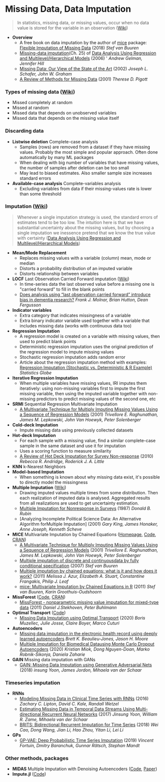 # Missing Data, Data Imputation
> In statistics, missing data, or missing values, occur when no data value is stored for the variable in an observation ([Wiki](https://en.wikipedia.org/wiki/Missing_data))

- **Overview**
  - A free book on data imputation by the author of [mice](https://stefvanbuuren.name/mice/) package:  
    [Flexible Imputation of Missing Data](https://stefvanbuuren.name/fimd/) (2018) *Stef van Buuren*
  - [Missing-data imputation](www.stat.columbia.edu/~gelman/arm/missing.pdf)(Ch. 25) of [Data Analysis Using Regression and Multilevel/Hierarchical Models](http://www.stat.columbia.edu/~gelman/arm/) (2006) ' *Andrew Gelman, Jennifer Hill*
  - [Missing Data: Our View of the State of the Art](https://stat.ethz.ch/education/semesters/ss2013/ams/paper/missing_data_1.pdf) (2002) *Joseph L. Schafer, John W. Graham*
  - [A Review of Methods for Missing Data](https://galton.uchicago.edu/~eichler/stat24600/Admin/MissingDataReview.pdf) (2001) *Therese D. Pigott*

### Types of missing data ([Wiki](https://en.wikipedia.org/wiki/Missing_data#Types))
  - Missed completely at random
  - Missed at random
  - Missed data that depends on unobserved variables
  - Missed data that depends on the missing value itself

### Discarding data
- **Listwise deletion** Complete-case analysis
  - Samples (rows) are removed from a dataset if they have missing values. Probably the most simple and popular approach. Often done automatically by many ML packages
  - When dealing with big number of variables that have missing values, the number of samples after deletion can be too small
  - May lead to biased estimates. Also smaller sample size increases standard errors
- **Available-case analysis** Complete-variables analysis
  - Excluding variables from data if their missing-values rate is lower than some threshold

### Imputation ([Wiki](https://en.wikipedia.org/wiki/Imputation_(statistics)))
> Whenever a single imputation strategy is used, the standard errors of estimates tend to be too low. The intuition here is that we have substantial uncertainty about the missing values, but by choosing a single imputation we inessence pretend that we know the true value with certainty ([Data Analysis Using Regression and Multilevel/Hierarchical Models](www.stat.columbia.edu/~gelman/arm/missing.pdf))

- **Mean/Mode Replacement**
  - Replaces missing values with a variable (column) mean, mode or median
  - Distorts a probability distribution of an imputed variable
  - Distorts relationship between variables
- **LOCF** Last Observation Carried Forward imputation ([Wiki](https://en.wikipedia.org/wiki/Analysis_of_clinical_trials#Last_observation_carried_forward))
  - In time-series data the last observed value before a missing one is "carried forward" to fill in the blank points
  - [Does analysis using “last observation carried forward” introduce bias in dementia research?]() *Frank J. Molnar, Brian Hutton, Dean Fergusson*
- **Indicator variables**
  - Extra category that indicates missingness of a variable
  - Extra binary indicator variable used together with a variable that includes  missing data (works with continuous data too)
- **Regression Imputation**
  - A regression model is created on a variable with missing values, then used to predict blank points
  - Deterministic regression imputation uses the original prediction of the regression model to impute missing values
  - Stochastic regression imputation adds random error
  - Article about the regression imputation method with examples:  
    [Regression Imputation (Stochastic vs. Deterministic & R Example)](https://statisticsglobe.com/regression-imputation-stochastic-vs-deterministic/) *Statistics Globe*
- **Iterative Regression Imputation**
  - When multiple variables have missing values, IRI imputes them iteratively: using non-missing variables first to impute the first missing variable, then using the imputed variable together with non-missing predictors to predict missing values of the second one, etc
- **SRMI** Sequential Regression Multivariate Imputation
  - [A Multivariate Technique for Multiply Imputing Missing Values Using a Sequence of Regression Models](https://pdfs.semanticscholar.org/13b3/0e35b9a54dad07094cfe4f50d40ff15d8370.pdf) (2001) *Trivellore E. Raghunathan, James M. Lepkowski, John Van Hoewyk, Peter Solenberger*
- **Cold-deck Imputation**
  - Impute missing data using previously collected datasets
- **Hot-deck Imputation**
  - For each sample with a missing value, find a similar complete-case sample in the same dataset and use it for imputation
  - Uses a scoring function to measure similarity
  - [A Review of Hot Deck Imputation for Survey Non-response](https://www.ncbi.nlm.nih.gov/pmc/articles/PMC3130338/) (2010) *Rebecca R. Andridge, Roderick J. A. Little*
- **KNN** k-Nearest Neighbors
- **Model-based Imputation**
  - When something is known about why missing data exist, it's possible to directly model the missingness
- **Multiple Imputation** ([Wiki](https://en.wikipedia.org/wiki/Imputation_(statistics)#Multiple_imputation))
  - Drawing imputed values multiple times from some distribution. Then each realization of imputed data is analysed. Aggregated results from all realizations are used to get uncertainty estimation.
  - [Multiple Imputation for Nonresponse in Surveys](https://www.onlinelibrary.wiley.com/doi/pdf/10.1002/9780470316696.fmatter) (1987) *Donald B. Rubin*
  - [Analyzing Incomplete Political Science Data: An Alternative Algorithm forMultiple Imputation] (2001) *Gary King, James Honaker, Anne Joseph, Kenneth Scheve*
- **MICE** Multivariate Imputation by Chained Equations ([Homepage](https://stefvanbuuren.name/mice/), [Code](https://github.com/stefvanbuuren/mice), [CRAN](https://cran.r-project.org/web/packages/mice/))
  - [A Multivariate Technique for Multiply Imputing Missing Values Using a Sequence of Regression Models](https://citeseerx.ist.psu.edu/viewdoc/summary?doi=10.1.1.405.4540) (2001) *Trivellore E. Raghunathan, James M. Lepkowski, John Van Hoewyk, Peter Solenberger*
  - [Multiple imputation of discrete and continuousdata by fully conditional specification](https://stefvanbuuren.name/publications/MI%20by%20FCS%20-%20SMMR%202007.pdf) (2007) *Stef van Buuren*
  - [Multiple imputation by chained equations: what is it and how does it work?](https://onlinelibrary.wiley.com/doi/epdf/10.1002/mpr.329) (2011) *Melissa J. Azur, Elizabeth A. Stuart, Constantine Frangakis, Philip J. Leaf*
  - [mice: Multivariate Imputation by Chained Equations in R](https://www.jstatsoft.org/article/view/v045i03) (2011) *Stef van Buuren, Karin Groothuis-Oudshoorn*
- **MissForest** ([Code](https://github.com/stekhoven/missForest), [CRAN](https://cran.r-project.org/web/packages/missForest/))
  - [MissForest - nonparametric missing value imputation for mixed-type data](https://stat.ethz.ch/Manuscripts/buhlmann/missforest-advacc.pdf) (2011) *Daniel J.Stekhoven, Peter Buhlmann*
- **Optimal Transport** ([Code](https://github.com/BorisMuzellec/MissingDataOT))
  - [Missing Data Imputation using Optimal Transport](https://arxiv.org/abs/2002.03860) (2020) *Boris Muzellec, Julie Josse, Claire Boyer, Marco Cuturi*
- **Autoencoders**
  - [Missing data imputation in the electronic health record using deeply learned autoencoders](https://www.ncbi.nlm.nih.gov/pmc/articles/PMC5144587/pdf/nihms831925.pdf) *Brett K. Beaulieu-Jones, Jason H. Moore*
  - [Multiple Imputation for Biomedical Datausing Monte Carlo Dropout Autoencoders](https://arxiv.org/pdf/2005.06173.pdf) (2020) *Kristian Miok, Dong Nguyen-Doan, Marko Robnik-Šikonja, Daniela Zaharie*
- **GAIN** Missing data imputation with GANs
  - [GAIN: Missing Data Imputation using Generative Adversarial Nets](https://arxiv.org/pdf/1806.02920.pdf) (2018) *insung Yoon, James Jordon, Mihaela van der Schaar*

### Timeseries imputation
- **RNNs**
  - [Modeling Missing Data in Clinical Time Series with RNNs](http://proceedings.mlr.press/v56/Lipton16.pdf) (2016) *Zachary C. Lipton, David C. Kale, Randall Wetzel*
  - [Estimating Missing Data in Temporal Data Streams Using Multi-directional Recurrent Neural Networks](https://arxiv.org/abs/1711.08742) (2017) *Jinsung Yoon, William R. Zame, Mihaela van der Schaar*
  - [BRITS: Bidirectional Recurrent Imputation for Time Series](https://papers.nips.cc/paper/7911-brits-bidirectional-recurrent-imputation-for-time-series.pdf) (2018) *Wei Cao, Dong Wang, Jian Li, Hao Zhou, Yitan Li, Lei Li*
- **GPs**
  - [GP-VAE: Deep Probabilistic Time Series Imputation](https://arxiv.org/pdf/1907.04155.pdf) (2019) *Vincent Fortuin, Dmitry Baranchuk, Gunnar Rätsch, Stephan Mandt*

### Other methods, packages
- **MIDAS** Multiple Imputation with Denoising Autoencoders ([Code](https://github.com/Oracen/MIDAS), [Paper](https://arxiv.org/pdf/1705.02737.pdf))
- **Impute.jl** ([Code](https://github.com/invenia/Impute.jl))
